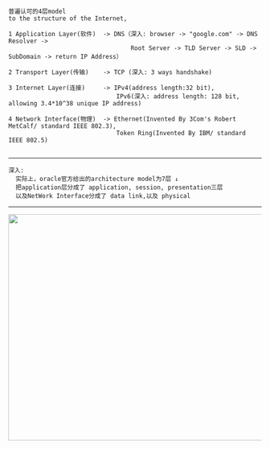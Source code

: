 
```
普遍认可的4层model
to the structure of the Internet,

1 Application Layer(软件)  -> DNS（深入: browser -> "google.com" -> DNS Resolver -> 
                                  Root Server -> TLD Server -> SLD -> SubDomain -> return IP Address）
                                  
2 Transport Layer(传输)    -> TCP (深入: 3 ways handshake)

3 Internet Layer(连接)     -> IPv4(address length:32 bit), 
                              IPv6(深入: address length: 128 bit, allowing 3.4*10^38 unique IP address)
                             
4 Network Interface(物理)  -> Ethernet(Invented By 3Com's Robert MetCalf/ standard IEEE 802.3), 
                              Token Ring(Invented By IBM/ standard IEEE 802.5)
                                                                                                       
```

---
```
深入:
  实际上，oracle官方给出的architecture model为7层 ↓
  把application层分成了 application, session, presentation三层
  以及NetWork Interface分成了 data link,以及 physical
```
---

<p align="center">
  <img src="https://raw.githubusercontent.com/IDGAQ/Super_Cool_Notes/main/7%E5%B1%82TCP.JPG" width="1000" height="450">
</p>
